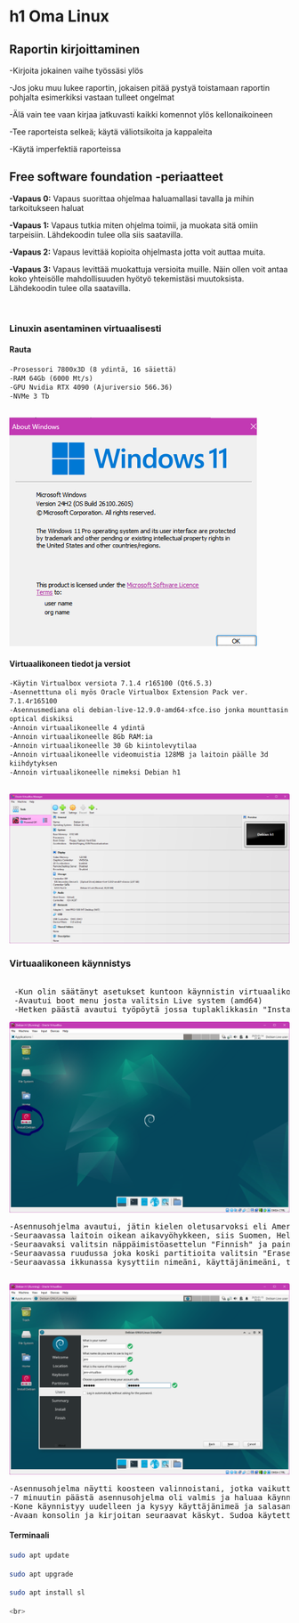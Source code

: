 

<H1>h1 Oma Linux</H1>
<h2>Raportin  kirjoittaminen</h2>  

-Kirjoita jokainen vaihe työssäsi ylös   

-Jos joku muu lukee raportin, jokaisen pitää pystyä toistamaan raportin pohjalta esimerkiksi vastaan tulleet ongelmat   

-Älä vain tee vaan kirjaa jatkuvasti kaikki komennot ylös kellonaikoineen  

-Tee raporteista selkeä; käytä väliotsikoita ja kappaleita  

-Käytä imperfektiä raporteissa   

<h2>Free software foundation -periaatteet</h2>  

<b>-Vapaus 0:</b> Vapaus suorittaa ohjelmaa haluamallasi tavalla ja mihin tarkoitukseen haluat   

<b>-Vapaus 1:</b> Vapaus tutkia miten ohjelma toimii, ja muokata sitä omiin tarpeisiin. Lähdekoodin tulee olla siis saatavilla.  

<b>-Vapaus 2:</b> Vapaus levittää kopioita ohjelmasta jotta voit auttaa muita.   

<b>-Vapaus 3:</b> Vapaus levittää muokattuja versioita muille. Näin ollen voit antaa koko yhteisölle mahdollisuuden hyötyö tekemistäsi muutoksista. Lähdekoodin tulee olla saatavilla.   

<br>
<H3>Linuxin asentaminen virtuaalisesti</H3>   

<h4>Rauta</h4>  


    -Prosessori 7800x3D (8 ydintä, 16 säiettä)
    -RAM 64Gb (6000 Mt/s)
    -GPU Nvidia RTX 4090 (Ajuriversio 566.36)
    -NVMe 3 Tb  
<br>
    <img src="win.png">
    
    
<br>

<H4>Virtuaalikoneen tiedot ja versiot</H4>  

    -Käytin Virtualbox versiota 7.1.4 r165100 (Qt6.5.3)  
    -Asennetttuna oli myös Oracle Virtualbox Extension Pack ver. 7.1.4r165100  
    -Asennusmediana oli debian-live-12.9.0-amd64-xfce.iso jonka mounttasin optical diskiksi  
    -Annoin virtuaalikoneelle 4 ydintä  
    -Annoin virtuaalikoneelle 8Gb RAM:ia  
    -Annoin virtuaalikoneelle 30 Gb kiintolevytilaa  
    -Annoin virtuaalikoneelle videomuistia 128MB ja laitoin päälle 3d kiihdytyksen
    -Annoin virtuaalikoneelle nimeksi Debian h1


<br>

 <img src="kone.png">  
 
 <H3>Virtuaalikoneen käynnistys</H3>  
<pre> 
 -Kun olin säätänyt asetukset kuntoon käynnistin virtuaalikoneen painamalla Start näppäintä.  
 -Avautui boot menu josta valitsin Live system (amd64)  
 -Hetken päästä avautui työpöytä jossa tuplaklikkasin "Install Debian"  
</pre>  

<img src="live.png">  
<pre>
-Asennusohjelma avautui, jätin kielen oletusarvoksi eli American English (United States) ja painoin next  
-Seuraavassa laitoin oikean aikavyöhykkeen, siis Suomen, Helsingin, jossa olen tällä hetkellä ja painoin sitten next  
-Seuraavaksi valitsin näppäimistöasettelun "Finnish" ja painoin next  
-Seuraavassa ruudussa joka koski partitioita valitsin "Erase Disk" ja painoin next  
-Seuraavassa ikkunassa kysyttiin nimeäni, käyttäjänimeäni, tietokoneen nimeä sekä salasanaa. Salasana tuli myös toistaa. Painoin jälleen next.  
    
</pre>  

<img src="live2.png">  

<pre>
-Asennusohjelma näytti koosteen valinnoistani, jotka vaikuttivat oikeilta. Painoin Install.  
-7 minuutin päästä asennusohjelma oli valmis ja haluaa käynnistää itsensä uudestaan. Painan Done.  
-Kone käynnistyy uudelleen ja kysyy käyttäjänimeä ja salasanaa jotka laitan ja painana Log In  
-Avaan konsolin ja kirjoitan seuraavat käskyt. Sudoa käytettäessä laitetaan salasana.
</pre>  

<h4>Terminaali</h4>

```bash
sudo apt update

sudo apt upgrade

sudo apt install sl

<br>


